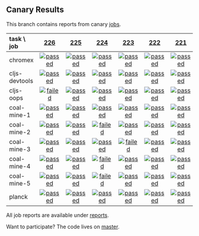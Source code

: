 ## Canary Results

This branch contains reports from canary [jobs](https://github.com/cljs-oss/canary/tree/jobs).

[//]: # (begin_overview_table)

| task \ job | <a href="reports/2018/01/24/job-000226-1.9.1011-9ddd356" title="job #226 finished on 2018-01-24">226</a> | <a href="reports/2018/01/23/job-000225-1.9.1011-9ddd356" title="job #225 finished on 2018-01-23">225</a> | <a href="reports/2018/01/22/job-000224-1.9.1011-9ddd356" title="job #224 finished on 2018-01-22">224</a> | <a href="reports/2018/01/21/job-000223-1.9.1011-9ddd356" title="job #223 finished on 2018-01-21">223</a> | <a href="reports/2018/01/20/job-000222-1.9.1011-9ddd356" title="job #222 finished on 2018-01-20">222</a> | <a href="reports/2018/01/19/job-000221-1.9.1008-50410be" title="job #221 finished on 2018-01-19">221</a> | <a href="reports/2018/01/18/job-000220-1.9.1008-50410be" title="job #220 finished on 2018-01-18">220</a> | <a href="reports/2018/01/16/job-000218-1.9.1008-50410be" title="job #218 finished on 2018-01-16">218</a> | <a href="reports/2018/01/15/job-000217-1.9.1008-50410be" title="job #217 finished on 2018-01-15">217</a> | <a href="reports/2018/01/14/job-000216-1.9.1008-50410be" title="job #216 finished on 2018-01-14">216</a> |
| :--- | :---: | :---: | :---: | :---: | :---: | :---: | :---: | :---: | :---: | :---: |
| chromex | <a href="reports/2018/01/24/job-000226-1.9.1011-9ddd356#-chromex"><img title="passed" src="http://box.binaryage.com/s-passed.svg"><a> | <a href="reports/2018/01/23/job-000225-1.9.1011-9ddd356#-chromex"><img title="passed" src="http://box.binaryage.com/s-passed.svg"><a> | <a href="reports/2018/01/22/job-000224-1.9.1011-9ddd356#-chromex"><img title="passed" src="http://box.binaryage.com/s-passed.svg"><a> | <a href="reports/2018/01/21/job-000223-1.9.1011-9ddd356#-chromex"><img title="passed" src="http://box.binaryage.com/s-passed.svg"><a> | <a href="reports/2018/01/20/job-000222-1.9.1011-9ddd356#-chromex"><img title="passed" src="http://box.binaryage.com/s-passed.svg"><a> | <a href="reports/2018/01/19/job-000221-1.9.1008-50410be#-chromex"><img title="passed" src="http://box.binaryage.com/s-passed.svg"><a> | <a href="reports/2018/01/18/job-000220-1.9.1008-50410be#-chromex"><img title="passed" src="http://box.binaryage.com/s-passed.svg"><a> | <a href="reports/2018/01/16/job-000218-1.9.1008-50410be#-chromex"><img title="passed" src="http://box.binaryage.com/s-passed.svg"><a> | <a href="reports/2018/01/15/job-000217-1.9.1008-50410be#-chromex"><img title="passed" src="http://box.binaryage.com/s-passed.svg"><a> | <a href="reports/2018/01/14/job-000216-1.9.1008-50410be#-chromex"><img title="passed" src="http://box.binaryage.com/s-passed.svg"><a> |
| cljs-devtools | <a href="reports/2018/01/24/job-000226-1.9.1011-9ddd356#-cljs-devtools"><img title="passed" src="http://box.binaryage.com/s-passed.svg"><a> | <a href="reports/2018/01/23/job-000225-1.9.1011-9ddd356#-cljs-devtools"><img title="passed" src="http://box.binaryage.com/s-passed.svg"><a> | <a href="reports/2018/01/22/job-000224-1.9.1011-9ddd356#-cljs-devtools"><img title="passed" src="http://box.binaryage.com/s-passed.svg"><a> | <a href="reports/2018/01/21/job-000223-1.9.1011-9ddd356#-cljs-devtools"><img title="passed" src="http://box.binaryage.com/s-passed.svg"><a> | <a href="reports/2018/01/20/job-000222-1.9.1011-9ddd356#-cljs-devtools"><img title="passed" src="http://box.binaryage.com/s-passed.svg"><a> | <a href="reports/2018/01/19/job-000221-1.9.1008-50410be#-cljs-devtools"><img title="passed" src="http://box.binaryage.com/s-passed.svg"><a> | <a href="reports/2018/01/18/job-000220-1.9.1008-50410be#-cljs-devtools"><img title="passed" src="http://box.binaryage.com/s-passed.svg"><a> | <a href="reports/2018/01/16/job-000218-1.9.1008-50410be#-cljs-devtools"><img title="passed" src="http://box.binaryage.com/s-passed.svg"><a> | <a href="reports/2018/01/15/job-000217-1.9.1008-50410be#-cljs-devtools"><img title="passed" src="http://box.binaryage.com/s-passed.svg"><a> | <a href="reports/2018/01/14/job-000216-1.9.1008-50410be#-cljs-devtools"><img title="passed" src="http://box.binaryage.com/s-passed.svg"><a> |
| cljs-oops | <a href="reports/2018/01/24/job-000226-1.9.1011-9ddd356#-cljs-oops"><img title="failed" src="http://box.binaryage.com/s-failed.svg"><a> | <a href="reports/2018/01/23/job-000225-1.9.1011-9ddd356#-cljs-oops"><img title="passed" src="http://box.binaryage.com/s-passed.svg"><a> | <a href="reports/2018/01/22/job-000224-1.9.1011-9ddd356#-cljs-oops"><img title="passed" src="http://box.binaryage.com/s-passed.svg"><a> | <a href="reports/2018/01/21/job-000223-1.9.1011-9ddd356#-cljs-oops"><img title="passed" src="http://box.binaryage.com/s-passed.svg"><a> | <a href="reports/2018/01/20/job-000222-1.9.1011-9ddd356#-cljs-oops"><img title="passed" src="http://box.binaryage.com/s-passed.svg"><a> | <a href="reports/2018/01/19/job-000221-1.9.1008-50410be#-cljs-oops"><img title="passed" src="http://box.binaryage.com/s-passed.svg"><a> | <a href="reports/2018/01/18/job-000220-1.9.1008-50410be#-cljs-oops"><img title="passed" src="http://box.binaryage.com/s-passed.svg"><a> | <a href="reports/2018/01/16/job-000218-1.9.1008-50410be#-cljs-oops"><img title="passed" src="http://box.binaryage.com/s-passed.svg"><a> | <a href="reports/2018/01/15/job-000217-1.9.1008-50410be#-cljs-oops"><img title="passed" src="http://box.binaryage.com/s-passed.svg"><a> | <a href="reports/2018/01/14/job-000216-1.9.1008-50410be#-cljs-oops"><img title="passed" src="http://box.binaryage.com/s-passed.svg"><a> |
| coal-mine-1 | <a href="reports/2018/01/24/job-000226-1.9.1011-9ddd356#-coal-mine-1"><img title="passed" src="http://box.binaryage.com/s-passed.svg"><a> | <a href="reports/2018/01/23/job-000225-1.9.1011-9ddd356#-coal-mine-1"><img title="passed" src="http://box.binaryage.com/s-passed.svg"><a> | <a href="reports/2018/01/22/job-000224-1.9.1011-9ddd356#-coal-mine-1"><img title="passed" src="http://box.binaryage.com/s-passed.svg"><a> | <a href="reports/2018/01/21/job-000223-1.9.1011-9ddd356#-coal-mine-1"><img title="passed" src="http://box.binaryage.com/s-passed.svg"><a> | <a href="reports/2018/01/20/job-000222-1.9.1011-9ddd356#-coal-mine-1"><img title="passed" src="http://box.binaryage.com/s-passed.svg"><a> | <a href="reports/2018/01/19/job-000221-1.9.1008-50410be#-coal-mine-1"><img title="passed" src="http://box.binaryage.com/s-passed.svg"><a> | <a href="reports/2018/01/18/job-000220-1.9.1008-50410be#-coal-mine-1"><img title="passed" src="http://box.binaryage.com/s-passed.svg"><a> | <a href="reports/2018/01/16/job-000218-1.9.1008-50410be#-coal-mine-1"><img title="passed" src="http://box.binaryage.com/s-passed.svg"><a> | <a href="reports/2018/01/15/job-000217-1.9.1008-50410be#-coal-mine-1"><img title="passed" src="http://box.binaryage.com/s-passed.svg"><a> | <a href="reports/2018/01/14/job-000216-1.9.1008-50410be#-coal-mine-1"><img title="passed" src="http://box.binaryage.com/s-passed.svg"><a> |
| coal-mine-2 | <a href="reports/2018/01/24/job-000226-1.9.1011-9ddd356#-coal-mine-2"><img title="passed" src="http://box.binaryage.com/s-passed.svg"><a> | <a href="reports/2018/01/23/job-000225-1.9.1011-9ddd356#-coal-mine-2"><img title="passed" src="http://box.binaryage.com/s-passed.svg"><a> | <a href="reports/2018/01/22/job-000224-1.9.1011-9ddd356#-coal-mine-2"><img title="failed" src="http://box.binaryage.com/s-failed.svg"><a> | <a href="reports/2018/01/21/job-000223-1.9.1011-9ddd356#-coal-mine-2"><img title="passed" src="http://box.binaryage.com/s-passed.svg"><a> | <a href="reports/2018/01/20/job-000222-1.9.1011-9ddd356#-coal-mine-2"><img title="passed" src="http://box.binaryage.com/s-passed.svg"><a> | <a href="reports/2018/01/19/job-000221-1.9.1008-50410be#-coal-mine-2"><img title="passed" src="http://box.binaryage.com/s-passed.svg"><a> | <a href="reports/2018/01/18/job-000220-1.9.1008-50410be#-coal-mine-2"><img title="failed" src="http://box.binaryage.com/s-failed.svg"><a> | <a href="reports/2018/01/16/job-000218-1.9.1008-50410be#-coal-mine-2"><img title="passed" src="http://box.binaryage.com/s-passed.svg"><a> | <a href="reports/2018/01/15/job-000217-1.9.1008-50410be#-coal-mine-2"><img title="passed" src="http://box.binaryage.com/s-passed.svg"><a> | <a href="reports/2018/01/14/job-000216-1.9.1008-50410be#-coal-mine-2"><img title="passed" src="http://box.binaryage.com/s-passed.svg"><a> |
| coal-mine-3 | <a href="reports/2018/01/24/job-000226-1.9.1011-9ddd356#-coal-mine-3"><img title="passed" src="http://box.binaryage.com/s-passed.svg"><a> | <a href="reports/2018/01/23/job-000225-1.9.1011-9ddd356#-coal-mine-3"><img title="passed" src="http://box.binaryage.com/s-passed.svg"><a> | <a href="reports/2018/01/22/job-000224-1.9.1011-9ddd356#-coal-mine-3"><img title="passed" src="http://box.binaryage.com/s-passed.svg"><a> | <a href="reports/2018/01/21/job-000223-1.9.1011-9ddd356#-coal-mine-3"><img title="failed" src="http://box.binaryage.com/s-failed.svg"><a> | <a href="reports/2018/01/20/job-000222-1.9.1011-9ddd356#-coal-mine-3"><img title="passed" src="http://box.binaryage.com/s-passed.svg"><a> | <a href="reports/2018/01/19/job-000221-1.9.1008-50410be#-coal-mine-3"><img title="passed" src="http://box.binaryage.com/s-passed.svg"><a> | <a href="reports/2018/01/18/job-000220-1.9.1008-50410be#-coal-mine-3"><img title="passed" src="http://box.binaryage.com/s-passed.svg"><a> | <a href="reports/2018/01/16/job-000218-1.9.1008-50410be#-coal-mine-3"><img title="passed" src="http://box.binaryage.com/s-passed.svg"><a> | <a href="reports/2018/01/15/job-000217-1.9.1008-50410be#-coal-mine-3"><img title="passed" src="http://box.binaryage.com/s-passed.svg"><a> | <a href="reports/2018/01/14/job-000216-1.9.1008-50410be#-coal-mine-3"><img title="passed" src="http://box.binaryage.com/s-passed.svg"><a> |
| coal-mine-4 | <a href="reports/2018/01/24/job-000226-1.9.1011-9ddd356#-coal-mine-4"><img title="passed" src="http://box.binaryage.com/s-passed.svg"><a> | <a href="reports/2018/01/23/job-000225-1.9.1011-9ddd356#-coal-mine-4"><img title="passed" src="http://box.binaryage.com/s-passed.svg"><a> | <a href="reports/2018/01/22/job-000224-1.9.1011-9ddd356#-coal-mine-4"><img title="failed" src="http://box.binaryage.com/s-failed.svg"><a> | <a href="reports/2018/01/21/job-000223-1.9.1011-9ddd356#-coal-mine-4"><img title="passed" src="http://box.binaryage.com/s-passed.svg"><a> | <a href="reports/2018/01/20/job-000222-1.9.1011-9ddd356#-coal-mine-4"><img title="passed" src="http://box.binaryage.com/s-passed.svg"><a> | <a href="reports/2018/01/19/job-000221-1.9.1008-50410be#-coal-mine-4"><img title="passed" src="http://box.binaryage.com/s-passed.svg"><a> | <a href="reports/2018/01/18/job-000220-1.9.1008-50410be#-coal-mine-4"><img title="passed" src="http://box.binaryage.com/s-passed.svg"><a> | <a href="reports/2018/01/16/job-000218-1.9.1008-50410be#-coal-mine-4"><img title="passed" src="http://box.binaryage.com/s-passed.svg"><a> | <a href="reports/2018/01/15/job-000217-1.9.1008-50410be#-coal-mine-4"><img title="passed" src="http://box.binaryage.com/s-passed.svg"><a> | <a href="reports/2018/01/14/job-000216-1.9.1008-50410be#-coal-mine-4"><img title="passed" src="http://box.binaryage.com/s-passed.svg"><a> |
| coal-mine-5 | <a href="reports/2018/01/24/job-000226-1.9.1011-9ddd356#-coal-mine-5"><img title="passed" src="http://box.binaryage.com/s-passed.svg"><a> | <a href="reports/2018/01/23/job-000225-1.9.1011-9ddd356#-coal-mine-5"><img title="passed" src="http://box.binaryage.com/s-passed.svg"><a> | <a href="reports/2018/01/22/job-000224-1.9.1011-9ddd356#-coal-mine-5"><img title="failed" src="http://box.binaryage.com/s-failed.svg"><a> | <a href="reports/2018/01/21/job-000223-1.9.1011-9ddd356#-coal-mine-5"><img title="passed" src="http://box.binaryage.com/s-passed.svg"><a> | <a href="reports/2018/01/20/job-000222-1.9.1011-9ddd356#-coal-mine-5"><img title="passed" src="http://box.binaryage.com/s-passed.svg"><a> | <a href="reports/2018/01/19/job-000221-1.9.1008-50410be#-coal-mine-5"><img title="passed" src="http://box.binaryage.com/s-passed.svg"><a> | <a href="reports/2018/01/18/job-000220-1.9.1008-50410be#-coal-mine-5"><img title="passed" src="http://box.binaryage.com/s-passed.svg"><a> | <a href="reports/2018/01/16/job-000218-1.9.1008-50410be#-coal-mine-5"><img title="passed" src="http://box.binaryage.com/s-passed.svg"><a> | <a href="reports/2018/01/15/job-000217-1.9.1008-50410be#-coal-mine-5"><img title="passed" src="http://box.binaryage.com/s-passed.svg"><a> | <a href="reports/2018/01/14/job-000216-1.9.1008-50410be#-coal-mine-5"><img title="passed" src="http://box.binaryage.com/s-passed.svg"><a> |
| planck | <a href="reports/2018/01/24/job-000226-1.9.1011-9ddd356#-planck"><img title="passed" src="http://box.binaryage.com/s-passed.svg"><a> | <a href="reports/2018/01/23/job-000225-1.9.1011-9ddd356#-planck"><img title="passed" src="http://box.binaryage.com/s-passed.svg"><a> | <a href="reports/2018/01/22/job-000224-1.9.1011-9ddd356#-planck"><img title="passed" src="http://box.binaryage.com/s-passed.svg"><a> | <a href="reports/2018/01/21/job-000223-1.9.1011-9ddd356#-planck"><img title="passed" src="http://box.binaryage.com/s-passed.svg"><a> | <a href="reports/2018/01/20/job-000222-1.9.1011-9ddd356#-planck"><img title="passed" src="http://box.binaryage.com/s-passed.svg"><a> | <a href="reports/2018/01/19/job-000221-1.9.1008-50410be#-planck"><img title="passed" src="http://box.binaryage.com/s-passed.svg"><a> | <a href="reports/2018/01/18/job-000220-1.9.1008-50410be#-planck"><img title="passed" src="http://box.binaryage.com/s-passed.svg"><a> | <a href="reports/2018/01/16/job-000218-1.9.1008-50410be#-planck"><img title="passed" src="http://box.binaryage.com/s-passed.svg"><a> | <a href="reports/2018/01/15/job-000217-1.9.1008-50410be#-planck"><img title="passed" src="http://box.binaryage.com/s-passed.svg"><a> | <a href="reports/2018/01/14/job-000216-1.9.1008-50410be#-planck"><img title="passed" src="http://box.binaryage.com/s-passed.svg"><a> |

[//]: # (end_overview_table)

All job reports are available under [reports](reports).

Want to participate? The code lives on [master](https://github.com/cljs-oss/canary/tree/master).
